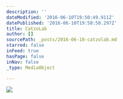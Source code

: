 ```yaml
---
description: ''
dateModified: '2016-06-10T19:50:49.911Z'
datePublished: '2016-06-10T19:50:50.297Z'
title: CatzoLab
author: []
sourcePath: _posts/2016-06-10-catzolab.md
starred: false
inFeed: true
hasPage: false
inNav: false
_type: MediaObject

---
```

![](https://the-grid-user-content.s3-us-west-2.amazonaws.com/a75c5402-543c-4725-b765-1ccfeda86487.png)